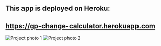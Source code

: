 ## This app is deployed on Heroku: 
## https://gp-change-calculator.herokuapp.com

![Project photo 1](assets/change_calc.png)
![Project photo 2](assets/change_calc2.png)